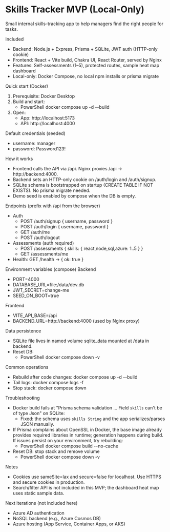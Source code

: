 # Skills Tracker MVP (Local-Only)

Small internal skills-tracking app to help managers find the right people for tasks.

Included
- Backend: Node.js + Express, Prisma + SQLite, JWT auth (HTTP-only cookie)
- Frontend: React + Vite build, Chakra UI, React Router, served by Nginx
- Features: Self-assessments (1–5), protected routes, sample heat map dashboard
- Local-only: Docker Compose, no local npm installs or prisma migrate

Quick start (Docker)
1) Prerequisite: Docker Desktop
2) Build and start:
   - PowerShell
     docker compose up -d --build
3) Open:
   - App:  http://localhost:5173
   - API:  http://localhost:4000

Default credentials (seeded)
- username: manager
- password: Password123!

How it works
- Frontend calls the API via /api. Nginx proxies /api -> http://backend:4000.
- Backend sets an HTTP-only cookie on /auth/login and /auth/signup.
- SQLite schema is bootstrapped on startup (CREATE TABLE IF NOT EXISTS). No prisma migrate needed.
- Demo seed is enabled by compose when the DB is empty.

Endpoints (prefix with /api from the browser)
- Auth
  - POST /auth/signup { username, password }
  - POST /auth/login  { username, password }
  - GET  /auth/me
  - POST /auth/logout
- Assessments (auth required)
  - POST /assessments { skills: { react,node,sql,azure: 1..5 } }
  - GET  /assessments/me
- Health: GET /health -> { ok: true }

Environment variables (compose)
Backend
- PORT=4000
- DATABASE_URL=file:/data/dev.db
- JWT_SECRET=change-me
- SEED_ON_BOOT=true

Frontend
- VITE_API_BASE=/api
- BACKEND_URL=http://backend:4000 (used by Nginx proxy)

Data persistence
- SQLite file lives in named volume sqlite_data mounted at /data in backend.
- Reset DB:
  - PowerShell
    docker compose down -v

Common operations
- Rebuild after code changes:
  docker compose up -d --build
- Tail logs:
  docker compose logs -f
- Stop stack:
  docker compose down

Troubleshooting
- Docker build fails at "Prisma schema validation ... Field `skills` can't be of type Json" on SQLite:
  - Fixed: the schema uses `skills String` and the app serializes/parses JSON manually.
- If Prisma complains about OpenSSL in Docker, the base image already provides required libraries in runtime; generation happens during build. If issues persist on your environment, try rebuilding:
  - PowerShell
    docker compose build --no-cache
- Reset DB: stop stack and remove volume
  - PowerShell
    docker compose down -v

Notes
- Cookies use sameSite=lax and secure=false for localhost. Use HTTPS and secure cookies in production.
- Search/filter API is not included in this MVP; the dashboard heat map uses static sample data.

Next iterations (not included here)
- Azure AD authentication
- NoSQL backend (e.g., Azure Cosmos DB)
- Azure hosting (App Service, Container Apps, or AKS)